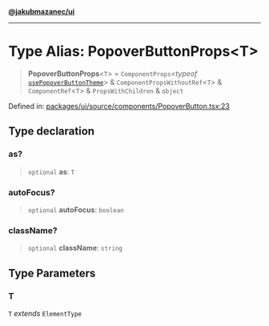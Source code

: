 [**@jakubmazanec/ui**](../README.md)

---

# Type Alias: PopoverButtonProps\<T\>

> **PopoverButtonProps**\<`T`\> = `ComponentProps`\<_typeof_
> [`usePopoverButtonTheme`](../variables/usePopoverButtonTheme.md)\> &
> `ComponentPropsWithoutRef`\<`T`\> & `ComponentRef`\<`T`\> & `PropsWithChildren` & `object`

Defined in:
[packages/ui/source/components/PopoverButton.tsx:23](https://github.com/jakubmazanec/tools/blob/6fe16df773d5da14c29261ea934e72b3f99fabb7/packages/ui/source/components/PopoverButton.tsx#L23)

## Type declaration

### as?

> `optional` **as**: `T`

### autoFocus?

> `optional` **autoFocus**: `boolean`

### className?

> `optional` **className**: `string`

## Type Parameters

### T

`T` _extends_ `ElementType`
